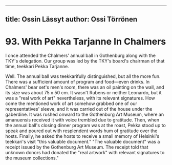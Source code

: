 
---
title: Ossin Lässyt
author: Ossi Törrönen
---

    
# 93. With Pekka Tarjanne In Chalmers

I once attended the Chalmers' annual ball in Gothenburg along with the TKY's delegation. Our group was led by the TKY's board's chairman of that time, teekkari Pekka Tarjanne.

Well. The annual ball was teekkarifully distinguished, but all the more fun. There was a sufficient amount of program and food—even drinks. In Chalmers' bear set's men's room, there was an oil painting on the wall, and its size was about 75 x 50 cm. It wasn't Rubens or neither Leonardo, but it was a "real work of art" nevertheless, with its relevant signatures. How come the mentioned work of art somehow grabbed one of our representatives' sleeve, and it was carried out of the house under the gaberdine. It was rushed onward to the Gothenburg Art Museum, where an amanuensis received it with voice trembled due to gratitude. Then, when the annual ball's closing dinner program was at the roast, Pekka stood up to speak and poured out with resplendent words hum of gratitude over the hosts. Finally, he asked the hosts to receive a small memory of Helsinki's teekkari's visit "this valuable document." "The valuable document" was a receipt issued by the Gothenburg Art Museum. The receipt told that unknown donors had donated the "real artwork" with relevant signatures to the museum collections."
